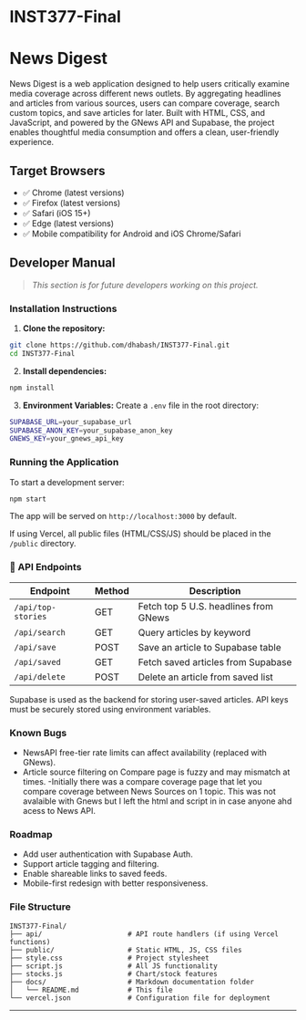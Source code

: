 # INST377-Final
# News Digest

News Digest is a web application designed to help users critically examine media coverage across different news outlets. By aggregating headlines and articles from various sources, users can compare coverage, search custom topics, and save articles for later. Built with HTML, CSS, and JavaScript, and powered by the GNews API and Supabase, the project enables thoughtful media consumption and offers a clean, user-friendly experience.

##  Target Browsers
- ✅ Chrome (latest versions)
- ✅ Firefox (latest versions)
- ✅ Safari (iOS 15+)
- ✅ Edge (latest versions)
- ✅ Mobile compatibility for Android and iOS Chrome/Safari

## Developer Manual

> _This section is for future developers working on this project._

###  Installation Instructions

1. **Clone the repository:**
```bash
git clone https://github.com/dhabash/INST377-Final.git
cd INST377-Final
```

2. **Install dependencies:**
```bash
npm install
```

3. **Environment Variables:**
Create a `.env` file in the root directory:
```bash
SUPABASE_URL=your_supabase_url
SUPABASE_ANON_KEY=your_supabase_anon_key
GNEWS_KEY=your_gnews_api_key
```

###  Running the Application

To start a development server:
```bash
npm start
```
The app will be served on `http://localhost:3000` by default.

If using Vercel, all public files (HTML/CSS/JS) should be placed in the `/public` directory.


### 📡 API Endpoints 

| Endpoint           | Method | Description                                  |
|--------------------|--------|----------------------------------------------|
| `/api/top-stories`| GET    | Fetch top 5 U.S. headlines from GNews        |
| `/api/search`      | GET    | Query articles by keyword                    |
| `/api/save`        | POST   | Save an article to Supabase table            |
| `/api/saved`       | GET    | Fetch saved articles from Supabase           |
| `/api/delete`      | POST   | Delete an article from saved list            |

Supabase is used as the backend for storing user-saved articles. API keys must be securely stored using environment variables.

###  Known Bugs
- NewsAPI free-tier rate limits can affect availability (replaced with GNews).
- Article source filtering on Compare page is fuzzy and may mismatch at times.
-Initially there was a compare coverage page that let you compare coverage between News Sources on 1 topic. This was not avalaible with Gnews but I left the html and script in in case anyone ahd acess to News API.

### Roadmap
- Add user authentication with Supabase Auth.
- Support article tagging and filtering.
- Enable shareable links to saved feeds.
- Mobile-first redesign with better responsiveness.

###  File Structure
```
INST377-Final/
├── api/                     # API route handlers (if using Vercel functions)
├── public/                  # Static HTML, JS, CSS files
├── style.css                # Project stylesheet
├── script.js                # All JS functionality
├── stocks.js                # Chart/stock features
├── docs/                    # Markdown documentation folder
│   └── README.md            # This file
└── vercel.json              # Configuration file for deployment
```

---

